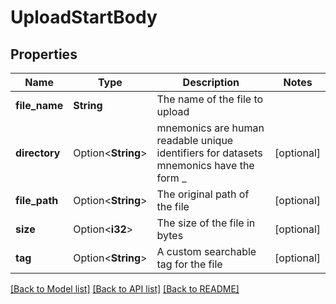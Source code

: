# UploadStartBody

## Properties

Name | Type | Description | Notes
------------ | ------------- | ------------- | -------------
**file_name** | **String** | The name of the file to upload | 
**directory** | Option<**String**> | mnemonics are human readable unique identifiers for datasets mnemonics have the form <random adjective>_<random first name> | [optional]
**file_path** | Option<**String**> | The original path of the file | [optional]
**size** | Option<**i32**> | The size of the file in bytes | [optional]
**tag** | Option<**String**> | A custom searchable tag for the file | [optional]

[[Back to Model list]](../README.md#documentation-for-models) [[Back to API list]](../README.md#documentation-for-api-endpoints) [[Back to README]](../README.md)


